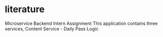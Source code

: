 # literature
Microservice Backend Intern Assignment This application contains three services, Content Service - Daily Pass Logic 

